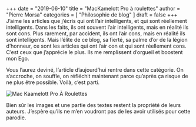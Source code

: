 +++
date        = "2019-06-10"
title       = "MacKamelott Pro à roulettes"
author      = "Pierre Morsa"
categories  = [ "Philosophie de blog" ]
draft       = false
+++
J’aime les articles que j’écris qui ont l’air intelligents, et qui sont réellement intelligents. Dans les faits, ils ont souvent l’air intelligents, mais en réalité ils sont cons. Plus rarement, par accident, ils ont l’air cons, mais en réalité ils sont intelligents. Mais l’élite de ce blog, sa fierté, sa palme d’or de la légion d’honneur, ce sont les articles qui ont l’air con et qui sont réellement cons. C’est ceux que j’apprécie le plus. Ils me remplissent d’orgueil et boostent mon Ego.

Vous l’aurez deviné, l’article d’aujourd’hui rentre dans cette catégorie. On s’accroche, on souffle, on réfléchit maintenant parce qu’après ça risque de ne plus être possible. Voilà, c’est parti.

![Mac Kaamelott Pro À Roulettes](/pictures/2019/06/mac-kaamelott-pro-a-roulettes.png)

Bien sûr les images et une partie des textes restent la propriété de leurs auteurs. J’espère qu’ils ne m’en voudront pas de les avoir utilisés pour cette parodie.